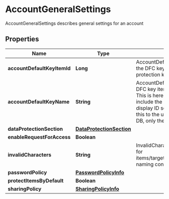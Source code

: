 

# AccountGeneralSettings

AccountGeneralSettings describes general settings for an account

## Properties

Name | Type | Description | Notes
------------ | ------------- | ------------- | -------------
**accountDefaultKeyItemId** | **Long** | AccountDefaultKeyItemID is the item ID of the DFC key item configured as the default protection key |  [optional]
**accountDefaultKeyName** | **String** | AccountDefaultKeyName is the name of the DFC key item configured as the default key This is here simply for the response to include the item name in addition to the display ID so the client can properly show this to the user. It will not be saved to the DB, only the AccountDefaultKeyItemID will. |  [optional]
**dataProtectionSection** | [**DataProtectionSection**](DataProtectionSection.md) |  |  [optional]
**enableRequestForAccess** | **Boolean** |  |  [optional]
**invalidCharacters** | **String** | InvalidCharacters is the invalid characters for items/targets/roles/auths/notifier_forwarder naming convention |  [optional]
**passwordPolicy** | [**PasswordPolicyInfo**](PasswordPolicyInfo.md) |  |  [optional]
**protectItemsByDefault** | **Boolean** |  |  [optional]
**sharingPolicy** | [**SharingPolicyInfo**](SharingPolicyInfo.md) |  |  [optional]



